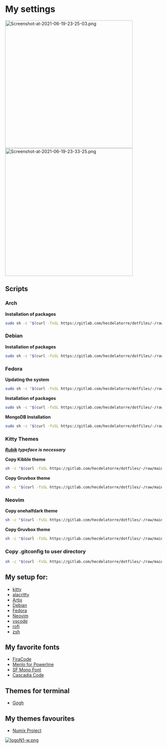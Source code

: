 # My settings

[<img title="" src="https://i.postimg.cc/kXh75TQx/Screenshot-at-2021-06-19-23-25-03.png" alt="Screenshot-at-2021-06-19-23-25-03.png" width="410" data-align="center">](https://postimg.cc/w7JCfcbv) [<img title="" src="https://i.postimg.cc/N0BCvcKb/Screenshot-at-2021-06-19-23-33-25.png" alt="Screenshot-at-2021-06-19-23-33-25.png" width="410" data-align="center">](https://postimg.cc/5XKS8DqF)

## Scripts

### Arch

**Installation of packages**

```sh
sudo sh -c "$(curl -fsSL https://gitlab.com/hecdelatorre/dotfiles/-/raw/main/Arch/arch.sh)"
```

### Debian

**Installation of packages**

```sh
sudo sh -c "$(curl -fsSL https://gitlab.com/hecdelatorre/dotfiles/-/raw/main/Debian/debian.sh)"
```

### Fedora

**Updating the system**

```sh
sudo sh -c "$(curl -fsSL https://gitlab.com/hecdelatorre/dotfiles/-/raw/main/Fedora/update.sh)"
```

  **Installation of packages**

```sh
sudo sh -c "$(curl -fsSL https://gitlab.com/hecdelatorre/dotfiles/-/raw/main/Fedora/fedora.sh)"
```

**MongoDB Installation**

```sh
sudo sh -c "$(curl -fsSL https://gitlab.com/hecdelatorre/dotfiles/-/raw/main/Fedora/MongoDB.sh)"
```

### Kitty Themes

***[Rubik](https://fonts.google.com/specimen/Rubik) typeface is necessary***

**Copy Kibble theme**

```sh
sh -c "$(curl -fsSL https://gitlab.com/hecdelatorre/dotfiles/-/raw/main/Kitty/kitty-Kibble.sh)"
```

**Copy Gruvbox theme**

```sh
sh -c "$(curl -fsSL https://gitlab.com/hecdelatorre/dotfiles/-/raw/main/Kitty/kitty-Gruvbox.sh)"
```

### Neovim

**Copy onehalfdark theme**

```sh
sh -c "$(curl -fsSL https://gitlab.com/hecdelatorre/dotfiles/-/raw/main/Neovim/install-onehalfdark.sh)"
```

**Copy Gruvbox theme**

```sh
sh -c "$(curl -fsSL https://gitlab.com/hecdelatorre/dotfiles/-/raw/main/Neovim/install-Gruvbox.sh)"
```

### Copy .gitconfig to user directory

```sh
sh -c "$(curl -fsSL https://gitlab.com/hecdelatorre/dotfiles/-/raw/main/git/git.sh)"
```

## My setup for:

* [kitty](https://github.com/kovidgoyal/kitty) 
* [alacritty](https://github.com/alacritty/alacritty) 
* [Artix](https://artixlinux.org/)
* [Debian](https://www.debian.org/)
* [Fedora](https://getfedora.org/)
* [Neovim](https://neovim.io/)
* [vscode](https://code.visualstudio.com/)
* [rofi](https://github.com/davatorium/rofi)
* [zsh](https://ohmyz.sh/)

## My favorite fonts

* [FiraCode](https://github.com/tonsky/FiraCode)
* [Menlo for Powerline](https://github.com/abertsch/Menlo-for-Powerline.git)
* [SF Mono Font](https://github.com/supercomputra/SF-Mono-Font.git)
* [Cascadia Code](https://github.com/microsoft/cascadia-code)

## Themes for terminal

* [Gogh](https://github.com/Mayccoll/Gogh.git)

## My themes favourites

* [Numix Project](https://github.com/numixproject)

[![logoN1-w.png](https://i.postimg.cc/bvwkKP8Y/logoN1-w.png)](https://github.com/Hec98)
